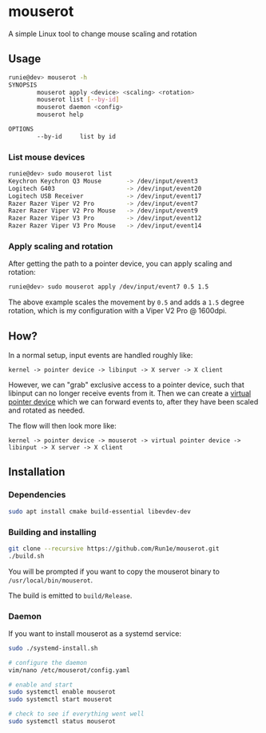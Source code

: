 # mouserot

A simple Linux tool to change mouse scaling and rotation

## Usage

```bash
runie@dev> mouserot -h
SYNOPSIS
        mouserot apply <device> <scaling> <rotation>
        mouserot list [--by-id]
        mouserot daemon <config>
        mouserot help

OPTIONS
        --by-id     list by id
```

### List mouse devices

```bash
runie@dev> sudo mouserot list
Keychron Keychron Q3 Mouse       -> /dev/input/event3
Logitech G403                    -> /dev/input/event20
Logitech USB Receiver            -> /dev/input/event17
Razer Razer Viper V2 Pro         -> /dev/input/event7
Razer Razer Viper V2 Pro Mouse   -> /dev/input/event9
Razer Razer Viper V3 Pro         -> /dev/input/event12
Razer Razer Viper V3 Pro Mouse   -> /dev/input/event14
```

### Apply scaling and rotation

After getting the path to a pointer device, you can apply scaling and rotation:

```bash
runie@dev> sudo mouserot apply /dev/input/event7 0.5 1.5
```

The above example scales the movement by `0.5` and adds a `1.5` degree rotation, which is my configuration with a Viper V2 Pro @ 1600dpi.

## How?

In a normal setup, input events are handled roughly like:

```
kernel -> pointer device -> libinput -> X server -> X client
```

However, we can "grab" exclusive access to a pointer device, such that libinput can no longer receive events from it.
Then we can create a [virtual pointer device](https://www.kernel.org/doc/html/v4.12/input/uinput.html)
which we can forward events to, after they have been scaled and rotated as needed.

The flow will then look more like:

```
kernel -> pointer device -> mouserot -> virtual pointer device -> libinput -> X server -> X client
```

## Installation

### Dependencies

```bash
sudo apt install cmake build-essential libevdev-dev
```

### Building and installing

```bash
git clone --recursive https://github.com/Run1e/mouserot.git
./build.sh
```

You will be prompted if you want to copy the mouserot binary to `/usr/local/bin/mouserot`.

The build is emitted to `build/Release`.

### Daemon

If you want to install mouserot as a systemd service:

```bash
sudo ./systemd-install.sh

# configure the daemon
vim/nano /etc/mouserot/config.yaml

# enable and start
sudo systemctl enable mouserot
sudo systemctl start mouserot

# check to see if everything went well
sudo systemctl status mouserot
```
